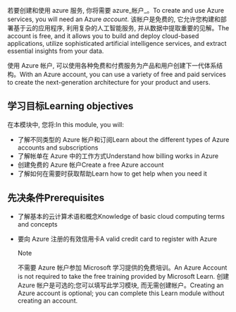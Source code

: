 <span data-ttu-id="65fcd-101">若要创建和使用 azure 服务, 你将需要 azure_帐户_。</span><span class="sxs-lookup"><span data-stu-id="65fcd-101">To create and use Azure services, you will need an Azure _account_.</span></span> <span data-ttu-id="65fcd-102">该帐户是免费的, 它允许您构建和部署基于云的应用程序, 利用复杂的人工智能服务, 并从数据中提取重要的见解。</span><span class="sxs-lookup"><span data-stu-id="65fcd-102">The account is free, and it allows you to build and deploy cloud-based applications, utilize sophisticated artificial intelligence services, and extract essential insights from your data.</span></span>

<span data-ttu-id="65fcd-103">使用 Azure 帐户, 可以使用各种免费和付费服务为产品和用户创建下一代体系结构。</span><span class="sxs-lookup"><span data-stu-id="65fcd-103">With an Azure account, you can use a variety of free and paid services to create the next-generation architecture for your product and users.</span></span>

## <a name="learning-objectives"></a><span data-ttu-id="65fcd-104">学习目标</span><span class="sxs-lookup"><span data-stu-id="65fcd-104">Learning objectives</span></span>

<span data-ttu-id="65fcd-105">在本模块中, 您将:</span><span class="sxs-lookup"><span data-stu-id="65fcd-105">In this module, you will:</span></span>

- <span data-ttu-id="65fcd-106">了解不同类型的 Azure 帐户和订阅</span><span class="sxs-lookup"><span data-stu-id="65fcd-106">Learn about the different types of Azure accounts and subscriptions</span></span>
- <span data-ttu-id="65fcd-107">了解帐单在 Azure 中的工作方式</span><span class="sxs-lookup"><span data-stu-id="65fcd-107">Understand how billing works in Azure</span></span>
- <span data-ttu-id="65fcd-108">创建免费的 Azure 帐户</span><span class="sxs-lookup"><span data-stu-id="65fcd-108">Create a free Azure account</span></span>
- <span data-ttu-id="65fcd-109">了解如何在需要时获取帮助</span><span class="sxs-lookup"><span data-stu-id="65fcd-109">Learn how to get help when you need it</span></span>

## <a name="prerequisites"></a><span data-ttu-id="65fcd-110">先决条件</span><span class="sxs-lookup"><span data-stu-id="65fcd-110">Prerequisites</span></span>

- <span data-ttu-id="65fcd-111">了解基本的云计算术语和概念</span><span class="sxs-lookup"><span data-stu-id="65fcd-111">Knowledge of basic cloud computing terms and concepts</span></span>
- <span data-ttu-id="65fcd-112">要向 Azure 注册的有效信用卡</span><span class="sxs-lookup"><span data-stu-id="65fcd-112">A valid credit card to register with Azure</span></span>

    > [!NOTE]
    > <span data-ttu-id="65fcd-113">不需要 Azure 帐户参加 Microsoft 学习提供的免费培训。</span><span class="sxs-lookup"><span data-stu-id="65fcd-113">An Azure Account is not required to take the free training provided by Microsoft Learn.</span></span> <span data-ttu-id="65fcd-114">创建 Azure 帐户是可选的;您可以填写此学习模块, 而无需创建帐户。</span><span class="sxs-lookup"><span data-stu-id="65fcd-114">Creating an Azure account is optional; you can complete this Learn module without creating an account.</span></span>